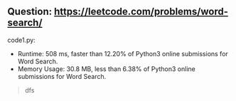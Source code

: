 ## Question: https://leetcode.com/problems/word-search/

code1.py:
* Runtime: 508 ms, faster than 12.20% of Python3 online submissions for Word Search.
* Memory Usage: 30.8 MB, less than 6.38% of Python3 online submissions for Word Search.
>dfs